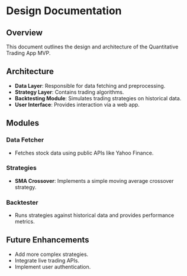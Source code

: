 # Design Documentation

## Overview

This document outlines the design and architecture of the Quantitative Trading App MVP.

## Architecture

- **Data Layer**: Responsible for data fetching and preprocessing.
- **Strategy Layer**: Contains trading algorithms.
- **Backtesting Module**: Simulates trading strategies on historical data.
- **User Interface**: Provides interaction via a web app.

## Modules

### Data Fetcher

- Fetches stock data using public APIs like Yahoo Finance.

### Strategies

- **SMA Crossover**: Implements a simple moving average crossover strategy.

### Backtester

- Runs strategies against historical data and provides performance metrics.

## Future Enhancements

- Add more complex strategies.
- Integrate live trading APIs.
- Implement user authentication.
